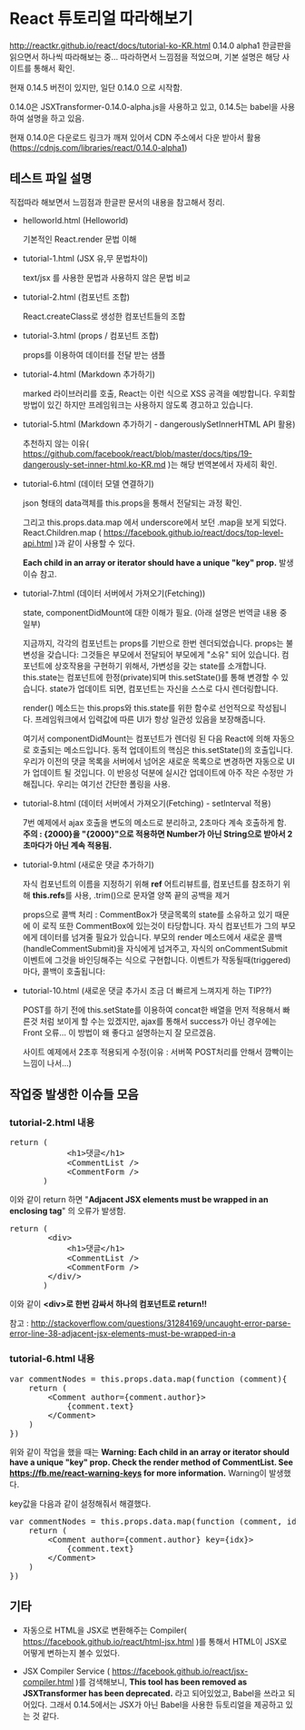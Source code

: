 # React 튜토리얼 따라해보기
http://reactkr.github.io/react/docs/tutorial-ko-KR.html
0.14.0 alpha1 한글판을 읽으면서 하나씩 따라해보는 중... 따라하면서 느낌점을 적었으며, 기본 설명은 해당 사이트를 통해서 확인.

현재 0.14.5 버전이 있지만, 일단 0.14.0 으로 시작함.

0.14.0은 JSXTransformer-0.14.0-alpha.js을 사용하고 있고, 0.14.5는 babel을 사용하여 설명을 하고 있음.

현재 0.14.0은 다운로드 링크가 깨져 있어서 CDN 주소에서 다운 받아서 활용 (https://cdnjs.com/libraries/react/0.14.0-alpha1)

## 테스트 파일 설명

  직접따라 해보면서 느낌점과 한글판 문서의 내용을 참고해서 정리.

- helloworld.html (Helloworld)

  기본적인 React.render 문법 이해

- tutorial-1.html (JSX 유,무 문법차이)

  text/jsx 를 사용한 문법과 사용하지 않은 문법 비교

- tutorial-2.html (컴포넌트 조합)

  React.createClass로 생성한 컴포넌트들의 조합

- tutorial-3.html (props / 컴포넌트 조합)

  props를 이용하여 데이터를 전달 받는 샘플

- tutorial-4.html (Markdown 추가하기)

  marked 라이브러리를 호출, React는 이런 식으로 XSS 공격을 예방합니다. 우회할 방법이 있긴 하지만 프레임워크는 사용하지 않도록 경고하고 있습니다.

- tutorial-5.html (Markdown 추가하기 - dangerouslySetInnerHTML API 활용)

  추천하지 않는 이유( https://github.com/facebook/react/blob/master/docs/tips/19-dangerously-set-inner-html.ko-KR.md )는 해당 번역본에서 자세히 확인.

- tutorial-6.html (데이터 모델 연결하기)

  json 형태의 data객체를 this.props을 통해서 전달되는 과정 확인.

  그리고 this.props.data.map 에서 underscore에서 보던 .map을 보게 되었다. React.Children.map ( https://facebook.github.io/react/docs/top-level-api.html )과 같이 사용할 수 있다.

  **Each child in an array or iterator should have a unique "key" prop.** 발생 이슈 참고.

- tutorial-7.html (데이터 서버에서 가져오기(Fetching))

  state, componentDidMount에 대한 이해가 필요. (아래 설명은 번역글 내용 중 일부)

  지금까지, 각각의 컴포넌트는 props를 기반으로 한번 렌더되었습니다. props는 불변성을 갖습니다: 그것들은 부모에서 전달되어 부모에게 "소유" 되어 있습니다. 컴포넌트에 상호작용을 구현하기 위해서, 가변성을 갖는 state를 소개합니다. this.state는 컴포넌트에 한정(private)되며 this.setState()를 통해 변경할 수 있습니다. state가 업데이트 되면, 컴포넌트는 자신을 스스로 다시 렌더링합니다.

  render() 메소드는 this.props와 this.state를 위한 함수로 선언적으로 작성됩니다. 프레임워크에서 입력값에 따른 UI가 항상 일관성 있음을 보장해줍니다.

  여기서 componentDidMount는 컴포넌트가 렌더링 된 다음 React에 의해 자동으로 호출되는 메소드입니다. 동적 업데이트의 핵심은 this.setState()의 호출입니다. 우리가 이전의 댓글 목록을 서버에서 넘어온 새로운 목록으로 변경하면 자동으로 UI가 업데이트 될 것입니다. 이 반응성 덕분에 실시간 업데이트에 아주 작은 수정만 가해집니다. 우리는 여기선 간단한 폴링을 사용.

- tutorial-8.html (데이터 서버에서 가져오기(Fetching) - setInterval 적용)

  7번 예제에서 ajax 호출을 변도의 메소드로 분리하고, 2초마다 계속 호출하게 함. **주의 : {2000}을 "{2000}"으로 적용하면 Number가 아닌 String으로 받아서 2초마다가 아닌 계속 적용됨.**

- tutorial-9.html (새로운 댓글 추가하기)

  자식 컴포넌트의 이름을 지정하기 위해 **ref** 어트리뷰트를, 컴포넌트를 참조하기 위해 **this.refs**를 사용, .trim()으로 문자열 양쪽 끝의 공백을 제거

  props으로 콜백 처리 : CommentBox가 댓글목록의 state를 소유하고 있기 때문에 이 로직 또한 CommentBox에 있는것이 타당합니다. 자식 컴포넌트가 그의 부모에게 데이터를 넘겨줄 필요가 있습니다. 부모의 render 메소드에서 새로운 콜백(handleCommentSubmit)을 자식에게 넘겨주고, 자식의 onCommentSubmit 이벤트에 그것을 바인딩해주는 식으로 구현합니다. 이벤트가 작동될때(triggered)마다, 콜백이 호출됩니다:

- tutorial-10.html (새로운 댓글 추가시 조금 더 빠르게 느껴지게 하는 TIP??)

  POST를 하기 전에 this.setState를 이용하여 concat한 배열을 먼저 적용해서 빠른것 처럼 보이게 할 수는 있겠지만, ajax를 통해서 success가 아닌 경우에는 Front 오류... 이 방법이 왜 좋다고 설명하는지 잘 모르겠음.

  사이트 예제에서 2초후 적용되게 수정(이유 : 서버쪽 POST처리를 안해서 깜빡이는 느낌이 나서...)

## 작업중 발생한 이슈들 모음

### tutorial-2.html 내용

<pre>
return (
            &lt;h1&gt;댓글&lt;/h1&gt;
            &lt;CommentList /&gt;
            &lt;CommentForm /&gt;
       )
</pre>
이와 같이 return 하면 "**Adjacent JSX elements must be wrapped in an enclosing tag**" 의 오류가 발생함.

<pre>
return (
        &lt;div&gt;
            &lt;h1&gt;댓글&lt;/h1&gt;
            &lt;CommentList /&gt;
            &lt;CommentForm /&gt;
        &lt;/div/&gt;
       )
</pre>
이와 같이 **&lt;div&gt;로 한번 감싸서 하나의 컴포넌트로 return!!**

참고 : http://stackoverflow.com/questions/31284169/uncaught-error-parse-error-line-38-adjacent-jsx-elements-must-be-wrapped-in-a

### tutorial-6.html 내용

<pre>
var commentNodes = this.props.data.map(function (comment){
    return (
        &lt;Comment author={comment.author}&gt;
            {comment.text}
        &lt;/Comment&gt;
    )
})
</pre>

위와 같이 작업을 했을 때는 **Warning: Each child in an array or iterator should have a unique "key" prop. Check the render method of CommentList. See https://fb.me/react-warning-keys for more information.** Warning이 발생했다.

key값을 다음과 같이 설정해줘서 해결했다.

<pre>
var commentNodes = this.props.data.map(function (comment, idx){
    return (
        &lt;Comment author={comment.author} key={idx}&gt;
            {comment.text}
        &lt;/Comment&gt;
    )
})
</pre>

## 기타

- 자동으로 HTML을 JSX로 변환해주는 Compiler( https://facebook.github.io/react/html-jsx.html )를 통해서 HTML이 JSX로 어떻게 변하는지 볼수 있었다.

- JSX Compiler Service ( https://facebook.github.io/react/jsx-compiler.html )를 검색해보니, **This tool has been removed as JSXTransformer has been deprecated.** 라고 되어있었고, Babel을 쓰라고 되어있다. 그래서 0.14.5에서는 JSX가 아닌 Babel을 사용한 듀토리얼을 제공하고 있는 것 같다.
